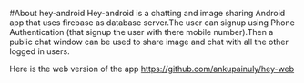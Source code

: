 #About hey-android
Hey-android is a chatting and image sharing Android app that uses firebase as database server.The user can signup using Phone Authentication (that signup the user with there mobile number).Then a public chat window can be used to share image and chat with all the other logged in users.

Here is the web version of the app
https://github.com/ankupainuly/hey-web

